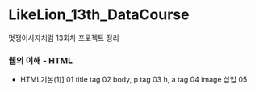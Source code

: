 # LikeLion_13th_DataCourse
멋쟁이사자처럼 13회차 프로젝트 정리


### 웹의 이해 -  HTML
 - HTML기본(1)]
    01 title tag
    02 body, p tag
    03 h, a tag
    04 image 삽입
    05 
   
